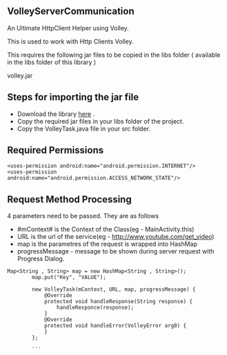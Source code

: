 ## VolleyServerCommunication
An Ultimate HttpClient Helper using Volley.

This is used to work with Http Clients Volley.

This requires the following jar files to be copied in the libs folder ( available in the libs folder of this library )

volley.jar

## Steps for importing the jar file 

* Download the library [here](https://www.dropbox.com/s/mk94fvn9w9hvddf/volley.jar?dl=0) .
* Copy the required jar files in your libs folder of the project.
* Copy the VolleyTask.java file in your src folder.

## Required Permissions

```
<uses-permission android:name="android.permission.INTERNET"/>
<uses-permission android:name="android.permission.ACCESS_NETWORK_STATE"/>
```

## Request Method Processing

4 parameters need to be passed. They are as follows

* #mContext# is the Context of the Class(eg - MainActivity.this)
* URL is the url of the service(eg - http://www.youtube.com/get_video)
* map is the parametres of the request is wrapped into HashMap
* progressMessage - message to be shown during server request with Progress Dialog.

```
Map<String , String> map = new HashMap<String , String>();
		map.put("Key", "VALUE");
		
		new VolleyTask(mContext, URL, map, progressMessage) {
			@Override
			protected void handleResponse(String response) {
				handleResponce(response);
			}
			@Override
			protected void handleError(VolleyError arg0) {
			}
		};
		
		```
